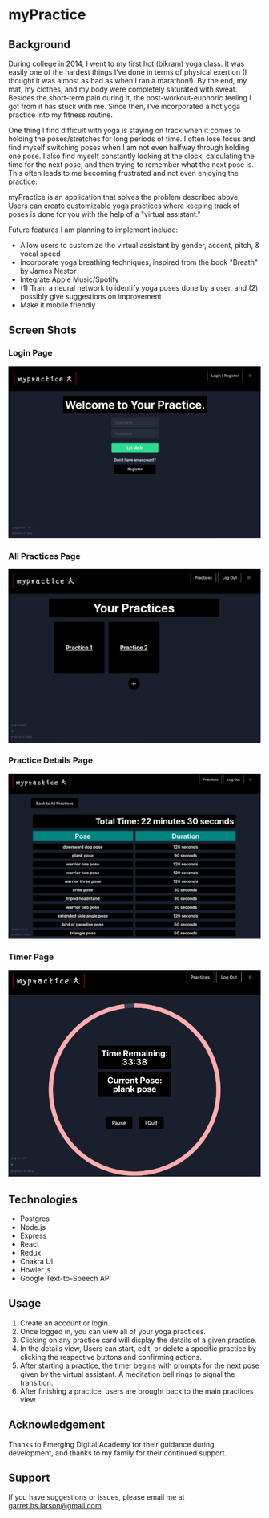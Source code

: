 # myPractice

## Background

During college in 2014, I went to my first hot (bikram) yoga class. It was easily one of the hardest things I’ve done in terms of physical exertion (I thought it was almost as bad as when I ran a marathon!). By the end, my mat, my clothes, and my body were completely saturated with sweat. Besides the short-term pain during it, the post-workout-euphoric feeling I got from it has stuck with me. Since then, I’ve incorporated a hot yoga practice into my fitness routine.

One thing I find difficult with yoga is staying on track when it comes to holding the poses/stretches for long periods of time. I often lose focus and find myself switching poses when I am not even halfway through holding one pose. I also find myself constantly looking at the clock, calculating the time for the next pose, and then trying to remember what the next pose is. This often leads to me becoming frustrated and not even enjoying the practice.

myPractice is an application that solves the problem described above. Users can create customizable yoga practices where keeping track of poses is done for you with the help of a "virtual assistant."

Future features I am planning to implement include:

- Allow users to customize the virtual assistant by gender, accent, pitch, & vocal speed
- Incorporate yoga breathing techniques, inspired from the book "Breath" by James Nestor
- Integrate Apple Music/Spotify
- (1) Train a neural network to identify yoga poses done by a user, and (2) possibly give suggestions on improvement
- Make it mobile friendly

## Screen Shots

### Login Page

![alt text](public/screenshots/login.png "Login Page")

### All Practices Page

![alt text](public/screenshots/all-practices.png "All Practices 'Home' Page")

### Practice Details Page

![alt text](public/screenshots/details.png "Practice Details Page")

### Timer Page

![alt text](public/screenshots/timer.png "Timer Page")

## Technologies

- Postgres
- Node.js
- Express
- React
- Redux
- Chakra UI
- Howler.js
- Google Text-to-Speech API

## Usage

1. Create an account or login.
2. Once logged in, you can view all of your yoga practices.
3. Clicking on any practice card will display the details of a given practice.
4. In the details view, Users can start, edit, or delete a specific practice by clicking the respective buttons and confirming actions.
5. After starting a practice, the timer begins with prompts for the next pose given by the virtual assistant. A meditation bell rings to signal the transition.
6. After finishing a practice, users are brought back to the main practices view.

## Acknowledgement

Thanks to Emerging Digital Academy for their guidance during development, and thanks to my family for their continued support.

## Support

If you have suggestions or issues, please email me at garret.hs.larson@gmail.com
